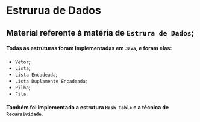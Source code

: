 # Estrurua de Dados

## Material referente à matéria de `Estrura de Dados`;

#### Todas as estruturas foram implementadas em `Java`, e foram elas:

* `Vetor`;
* `Lista`;
* `Lista Encadeada`;
* `Lista Duplamente Encadeada`;
* `Pilha`;
* `Fila`.


#### Também foi implementada a estrutura `Hash Table` e a técnica de `Recursividade`.
